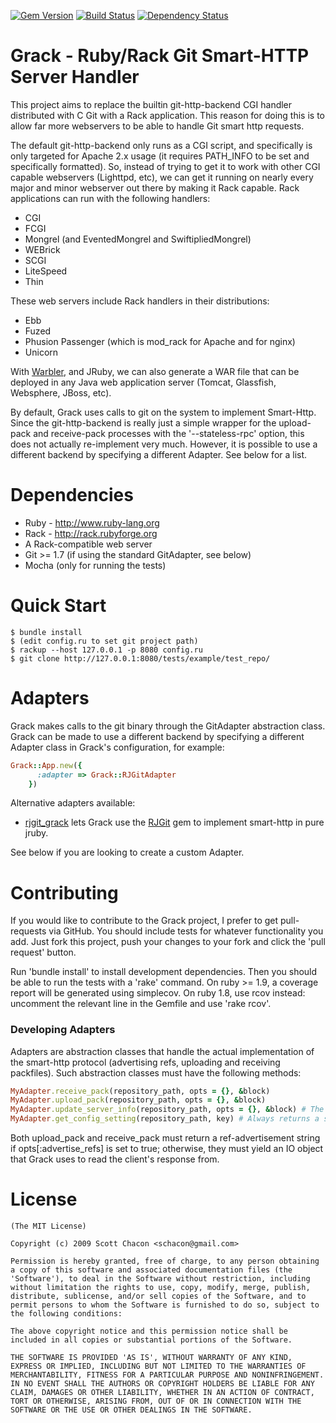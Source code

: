 [![Gem Version](https://badge.fury.io/rb/grack.svg)](http://badge.fury.io/rb/grack)
[![Build Status](https://travis-ci.org/grackorg/grack.svg?branch=master)](https://travis-ci.org/grackorg/grack)
[![Dependency Status](https://gemnasium.com/grackorg/grack.svg)](https://gemnasium.com/grackorg/grack)

Grack - Ruby/Rack Git Smart-HTTP Server Handler
===============================================

This project aims to replace the builtin git-http-backend CGI handler
distributed with C Git with a Rack application.  This reason for doing this
is to allow far more webservers to be able to handle Git smart http requests.

The default git-http-backend only runs as a CGI script, and specifically is
only targeted for Apache 2.x usage (it requires PATH_INFO to be set and 
specifically formatted).  So, instead of trying to get it to work with
other CGI capable webservers (Lighttpd, etc), we can get it running on nearly
every major and minor webserver out there by making it Rack capable.  Rack 
applications can run with the following handlers:

* CGI
* FCGI
* Mongrel (and EventedMongrel and SwiftipliedMongrel)
* WEBrick
* SCGI
* LiteSpeed
* Thin

These web servers include Rack handlers in their distributions:

* Ebb
* Fuzed
* Phusion Passenger (which is mod_rack for Apache and for nginx)
* Unicorn

With [Warbler](http://caldersphere.rubyforge.org/warbler/classes/Warbler.html),
and JRuby, we can also generate a WAR file that can be deployed in any Java
web application server (Tomcat, Glassfish, Websphere, JBoss, etc).

By default, Grack uses calls to git on the system to implement Smart-Http. Since the git-http-backend is really just a simple wrapper for the upload-pack
and receive-pack processes with the '--stateless-rpc' option, this does not actually re-implement very much. However, it is possible to use a different backend by specifying a different Adapter. See below for a list.

Dependencies
========================
* Ruby - http://www.ruby-lang.org
* Rack - http://rack.rubyforge.org
* A Rack-compatible web server
* Git >= 1.7 (if using the standard GitAdapter, see below)
* Mocha (only for running the tests)

Quick Start
========================
	$ bundle install
	$ (edit config.ru to set git project path)
	$ rackup --host 127.0.0.1 -p 8080 config.ru
	$ git clone http://127.0.0.1:8080/tests/example/test_repo/

Adapters
========================

Grack makes calls to the git binary through the GitAdapter abstraction class. Grack can be made to use a different backend by specifying a different Adapter class in Grack's configuration, for example:

```ruby
Grack::App.new({
      :adapter => Grack::RJGitAdapter
    })
```

Alternative adapters available:
- [rjgit_grack](http://github.com/dometto/rjgit_grack) lets Grack use the [RJGit](http://github.com/repotag/rjgit) gem to implement smart-http in pure jruby.

See below if you are looking to create a custom Adapter.

Contributing
========================
If you would like to contribute to the Grack project, I prefer to get
pull-requests via GitHub.  You should include tests for whatever functionality
you add.  Just fork this project, push your changes to your fork and click
the 'pull request' button.

Run 'bundle install' to install development dependencies. Then you should be able to run the tests with a 'rake' command. On ruby >= 1.9, a coverage report will be generated using simplecov. On ruby 1.8, use rcov instead: uncomment the relevant line in the Gemfile and use 'rake rcov'. 

### Developing Adapters

Adapters are abstraction classes that handle the actual implementation of the smart-http protocol (advertising refs, uploading and receiving packfiles). Such abstraction classes must have the following methods:

```ruby
MyAdapter.receive_pack(repository_path, opts = {}, &block)
MyAdapter.upload_pack(repository_path, opts = {}, &block)
MyAdapter.update_server_info(repository_path, opts = {}, &block) # The equivalent of 'git update-server-info'. Optional, for falling back to dumb-http mode.
MyAdapter.get_config_setting(repository_path, key) # Always returns a string, e.g. "false" for key "core.bare".
```

Both upload_pack and receive_pack must return a ref-advertisement string if opts[:advertise_refs] is set to true; otherwise, they must yield an IO object that Grack uses to read the client's response from.

License
========================
	(The MIT License)

	Copyright (c) 2009 Scott Chacon <schacon@gmail.com>

	Permission is hereby granted, free of charge, to any person obtaining
	a copy of this software and associated documentation files (the
	'Software'), to deal in the Software without restriction, including
	without limitation the rights to use, copy, modify, merge, publish,
	distribute, sublicense, and/or sell copies of the Software, and to
	permit persons to whom the Software is furnished to do so, subject to
	the following conditions:

	The above copyright notice and this permission notice shall be
	included in all copies or substantial portions of the Software.

	THE SOFTWARE IS PROVIDED 'AS IS', WITHOUT WARRANTY OF ANY KIND,
	EXPRESS OR IMPLIED, INCLUDING BUT NOT LIMITED TO THE WARRANTIES OF
	MERCHANTABILITY, FITNESS FOR A PARTICULAR PURPOSE AND NONINFRINGEMENT.
	IN NO EVENT SHALL THE AUTHORS OR COPYRIGHT HOLDERS BE LIABLE FOR ANY
	CLAIM, DAMAGES OR OTHER LIABILITY, WHETHER IN AN ACTION OF CONTRACT,
	TORT OR OTHERWISE, ARISING FROM, OUT OF OR IN CONNECTION WITH THE
	SOFTWARE OR THE USE OR OTHER DEALINGS IN THE SOFTWARE.
